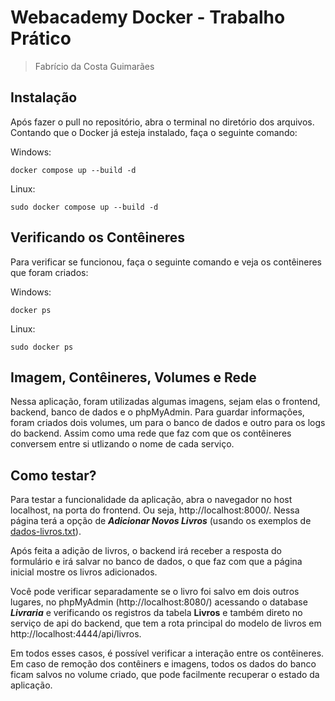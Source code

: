 # Webacademy Docker - Trabalho Prático

  
> Fabrício da Costa Guimarães

## Instalação

Após fazer o pull no repositório, abra o terminal no diretório dos arquivos. Contando que o Docker já esteja instalado, faça o seguinte comando:

Windows:

    docker compose up --build -d

Linux:

    sudo docker compose up --build -d


## Verificando os Contêineres

Para verificar se funcionou, faça o seguinte comando e veja os contêineres que foram criados:

Windows:

    docker ps

Linux:

    sudo docker ps

## Imagem, Contêineres, Volumes e Rede

Nessa aplicação, foram utilizadas algumas imagens, sejam elas o frontend, backend, banco de dados e o phpMyAdmin. Para guardar informações, foram criados dois volumes, um para o banco de dados e outro para os logs do backend. Assim como uma rede que faz com que os contêineres conversem entre si utlizando o nome de cada serviço.

## Como testar?

Para testar a funcionalidade da aplicação, abra o navegador no host localhost, na porta do frontend. Ou seja,  http://localhost:8000/. Nessa página terá a opção de ***Adicionar Novos Livros*** (usando os exemplos de [dados-livros.txt](https://github.com/abriciof/webacademy-docker/blob/main/mysql/dados-livros.txt)). 

Após feita a adição de livros, o backend irá receber a resposta do formulário e irá salvar no banco de dados, o que faz com que a página inicial mostre os livros adicionados. 

Você pode verificar separadamente se o livro foi salvo em dois outros lugares, no phpMyAdmin (http://localhost:8080/) acessando o database ***Livraria*** e verificando os registros da tabela **Livros** e também direto no serviço de api do backend, que tem a rota principal do modelo de livros em http://localhost:4444/api/livros. 

Em todos esses casos, é possível verificar a interação entre os contêineres. Em caso de remoção dos contêiners e imagens, todos os dados do banco ficam salvos no volume criado, que pode facilmente recuperar o estado da aplicação.

